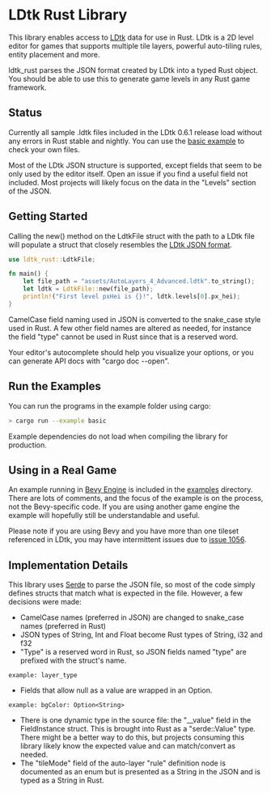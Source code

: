 # LDtk Rust Library

This library enables access to [LDtk](https://ldtk.io) data for use in Rust.
LDtk is a 2D level editor for games that supports multiple tile layers, powerful
auto-tiling rules, entity placement and more.

ldtk_rust parses the JSON format created by LDtk into a typed Rust object.
You should be able to use this to generate game levels in any Rust game framework.

## Status

Currently all sample .ldtk files included in the LDtk 0.6.1 release load without
any errors in Rust stable and nightly. You can use the [basic example](examples/basic.rs)
 to check your own files.

Most of the LDtk JSON structure is supported, except fields that seem
to be only used by the editor itself. Open an issue if you find a useful field
not included. Most projects will likely focus on the data in the "Levels" section
of the JSON.

## Getting Started

Calling the new() method on the LdtkFile struct with the path to a LDtk file will
populate a struct that closely resembles the [LDtk JSON format](https://ldtk.io/json/).

```rust
use ldtk_rust::LdtkFile;

fn main() {
    let file_path = "assets/AutoLayers_4_Advanced.ldtk".to_string();
    let ldtk = LdtkFile::new(file_path);
    println!("First level pxHei is {}!", ldtk.levels[0].px_hei);
}
```

CamelCase field naming used in JSON is converted to the snake_case style used in Rust.
A few other field names are altered as needed, for instance the field "type" cannot be
used in Rust since that is a reserved word.

Your editor's autocomplete should help you visualize your options, or you can generate
API docs with "cargo doc --open".

## Run the Examples

You can run the programs in the example folder using cargo:

```bash
> cargo run --example basic
```

Example dependencies do not load when compiling the library for production.

## Using in a Real Game

An example running in [Bevy Engine](https://bevyengine.org/) is included in the [examples](examples/) directory.
There are lots of comments, and the focus of the example is on the process, not the Bevy-specific code. If you
are using another game engine the example will hopefully still be understandable and useful.

Please note if you are using Bevy and you have more than one tileset referenced in LDtk, you may have intermittent issues due to [issue 1056](https://github.com/bevyengine/bevy/issues/1056).


## Implementation Details

This library uses [Serde](https://serde.rs/) to parse the JSON file, so most of the code simply defines structs
that match what is expected in the file. However, a few decisions were made:

* CamelCase names (preferred in JSON) are changed to snake_case names (preferred in Rust)
* JSON types of String, Int and Float become Rust types of String, i32 and f32
* "Type" is a reserved word in Rust, so JSON fields named "type" are prefixed with the struct's name.
```
example: layer_type
```
* Fields that allow null as a value are wrapped in an Option.
```
example: bgColor: Option<String>
```
* There is one dynamic type in the source file: the "__value" field in the FieldInstance struct.
This is brought into Rust as a "serde::Value" type. There might be a better way to do this, but
projects consuming this library likely know the expected value and can match/convert as needed.
* The "tileMode" field of the auto-layer "rule" definition node is documented as an enum but is
presented as a String in the JSON and is typed as a String in Rust.